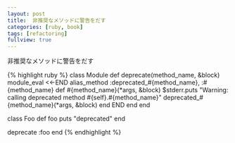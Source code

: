 ```yaml
---
layout: post
title:  非推奨なメソッドに警告をだす
categories: [ruby, book]
tags: [refactoring]
fullview: true
---
```


非推奨なメソッドに警告をだす

{% highlight ruby %}
class Module
  def deprecate(method_name, &block)
    module_eval <<-END
      alias_method :deprecated_#{method_name}, :#{method_name}
      def #{method_name}(*args, &block)
        $stderr.puts "Warning: calling deprecated method #{self}.#{method_name}"
        deprecated_#{method_name}(*args, &block)
      end
    END
  end
end

class Foo
  def foo
    puts "deprecated"
  end

  deprecate :foo
end
{% endhighlight %}
